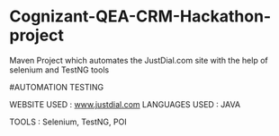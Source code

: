 # Cognizant-QEA-CRM-Hackathon-project

Maven Project which automates the JustDial.com site with the help of selenium and TestNG tools

#AUTOMATION TESTING

WEBSITE USED : www.justdial.com
LANGUAGES USED : JAVA

TOOLS : Selenium, TestNG, POI
 
